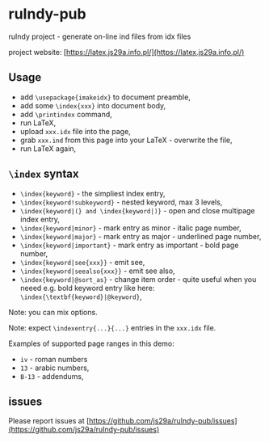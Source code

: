 # ruIndy-pub

ruIndy project - generate on-line ind files from idx files

project website: [https://latex.js29a.info.pl/](https://latex.js29a.info.pl/)

## Usage

* add `\usepackage{imakeidx}` to document preamble,
* add some `\index{xxx}` into document body,
* add `\printindex` command,
* run LaTeX,
* upload `xxx.idx` file into the page,
* grab `xxx.ind` from this page into your LaTeX - overwrite the file,
* run LaTeX again,

## `\index` syntax

* `\index{keyword}` - the simpliest index entry,
* `\index{keyword!subkeyword}` - nested keyword, max 3 levels,
* `\index{keyword|(} and \index{keyword|)}` - open and close multipage index entry,
* `\index{keyword|minor}` - mark entry as minor - italic page number,
* `\index{keyword|major}` - mark entry as major - underlined page number,
* `\index{keyword|important}` - mark entry as important - bold page number,
* `\index{keyword|see{xxx}}` - emit see,
* `\index{keyword|seealso{xxx}}` - emit see also,
* `\index{keyword|@sort_as}` - change item order - quite useful when you neeed e.g. bold keyword entry like here: `\index{\textbf{keyword}|@keyword}`,

Note: you can mix options.

Note: expect `\indexentry{...}{...}` entries in the `xxx.idx` file.

Examples of supported page ranges in this demo:
* `iv` - roman numbers
* `13` - arabic numbers,
* `B-13` - addendums,

## issues

Please report issues at [https://github.com/js29a/ruIndy-pub/issues](https://github.com/js29a/ruIndy-pub/issues)
